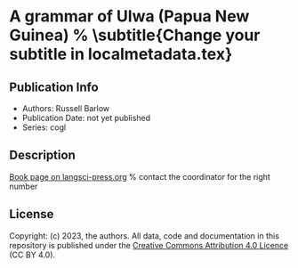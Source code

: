# A grammar of Ulwa (Papua New Guinea) % \subtitle{Change your subtitle in localmetadata.tex}
## Publication Info
- Authors: Russell Barlow
- Publication Date: not yet published
- Series: cogl
## Description
[Book page on langsci-press.org](http://langsci-press.org/catalog/book/) % contact the coordinator for the right number
## License
Copyright: (c) 2023, the authors.
All data, code and documentation in this repository is published under the [Creative Commons Attribution 4.0 Licence](http://creativecommons.org/licenses/by/4.0/) (CC BY 4.0).
